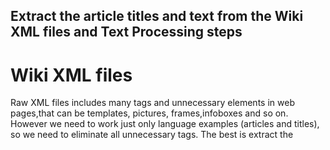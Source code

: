 ## Extract the article titles and text from the Wiki XML files and Text Processing steps
# Wiki XML files
Raw XML files includes many tags and unnecessary elements in web pages,that can be templates, pictures, frames,infoboxes and so on. However we need to work just only language examples (articles and titles), so we need to eliminate all unnecessary tags. The best is extract the <title> and <text> tags first. 
  
# Gensim
Gensim is a free Python library designed to work on text files. This library supports some unsupervised algorithms like Word2Vec and gives tool to consturct it.[In here](https://radimrehurek.com/gensim/intro.html), you can look at this library in detailed.

Install gensim
```
pip install --upgrade gensim
```
# Wikicorpus by Gensim
Wikicorpus is a tool to work on wiki dump xml files provided by gensim. Using this tool it can be easily created text files that is includes only article titles and texts because, this module deals with unwanted tags, frames, infoboxes easily and does cleaning special characters and removing punctuations. 

In most of the NLP project needs preprocessing steps to clean the dataset and create workable scheme. Although preporcessing steps depends on the nature of the project, frequently used steps are converting lowercase, removing stopwords and applying lemmatization. It can be done  preprocessed steps(mentioned) using Wikicorpus tool without stopwords. In this project we applied lemmatization with WordNetLemmatizer  and Stopwords provided by NLTK. 

It is removed stopwords like "a", "an","herself", "it","are", "was"...

Lemmatization eliminates the prefixes and suffixes and gives lemma that should be an actual language word.

Example lemmatization;butterflies->butterfly , playing->play

# Advantage of working with partitioned files
Wikidumps average size for English language is 16-17 gb. It is recommended to work with partitioned files in order to see the results of the preprocessing steps on the file and to make possible quick work. In this work, we work partitioned files (total number of xml wikidumps files are 56 , dated 01/05/2019).

The preprocessing outputs are saved as txt files. It can be combined for model training using combination.py file.

Preprocessing Outputs
```
carnegie mellon school architecture pittsburgh pennsylvania degree granting institution one five division carnegie mellon university
college fine art succeeds department architecture founded henry hornbostle architect designed original campus continues offer five 
year undergraduate first professional bachelor architecture degree two three year graduate master architecture first professional 
degree school architecture slogan art technology meet practice current head school stephen lee pedagogy undergraduate curriculum...
```
